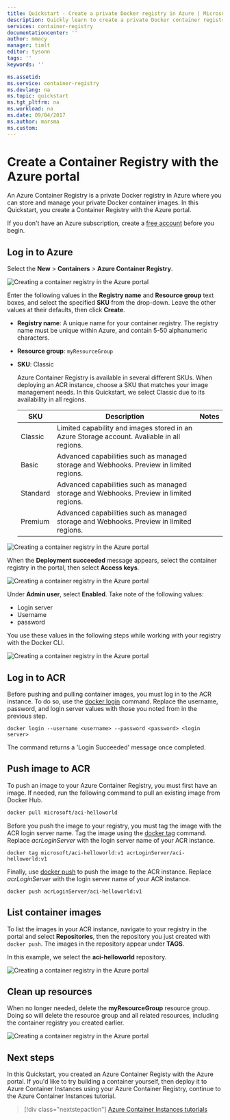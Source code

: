 ```yaml
---
title: Quickstart - Create a private Docker registry in Azure | Microsoft Docs
description: Quickly learn to create a private Docker container registry with the Azure portal.
services: container-registry
documentationcenter: ''
author: mmacy
manager: timlt
editor: tysonn
tags: ''
keywords: ''

ms.assetid:
ms.service: container-registry
ms.devlang: na
ms.topic: quickstart
ms.tgt_pltfrm: na
ms.workload: na
ms.date: 09/04/2017
ms.author: marsma
ms.custom:
---
```


# Create a Container Registry with the Azure portal

An Azure Container Registry is a private Docker registry in Azure where you can store and manage your private Docker container images. In this Quickstart, you create a Container Registry with the Azure portal.

If you don't have an Azure subscription, create a [free account](https://azure.microsoft.com/free/?WT.mc_id=A261C142F) before you begin.

## Log in to Azure

Select the **New** > **Containers** > **Azure Container Registry**.

![Creating a container registry in the Azure portal][qs-portal-01]

Enter the following values in the **Registry name** and **Resource group** text boxes, and select the specified **SKU** from the drop-down. Leave the other values at their defaults, then click **Create**.

* **Registry name**: A unique name for your container registry. The registry name must be unique within Azure, and contain 5-50 alphanumeric characters.
* **Resource group**: `myResourceGroup`
* **SKU**: Classic

   Azure Container Registry is available in several different SKUs. When deploying an ACR instance, choose a SKU that matches your image management needs. In this Quickstart, we select Classic due to its availability in all regions.

   | SKU | Description | Notes |
   |---|---|---|
   | Classic | Limited capability and images stored in an Azure Storage account. Avaliable in all regions. |
   | Basic | Advanced capabilities such as managed storage and Webhooks. Preview in limited regions. |
   | Standard | Advanced capabilities such as managed storage and Webhooks. Preview in limited regions. |
   | Premium | Advanced capabilities such as managed storage and Webhooks. Preview in limited regions.

![Creating a container registry in the Azure portal][qs-portal-03]

When the **Deployment succeeded** message appears, select the container registry in the portal, then select **Access keys**.

![Creating a container registry in the Azure portal][qs-portal-05]

Under **Admin user**, select **Enabled**. Take note of the following values:

* Login server
* Username
* password

You use these values in the following steps while working with your registry with the Docker CLI.

![Creating a container registry in the Azure portal][qs-portal-06]

## Log in to ACR

Before pushing and pulling container images, you must log in to the ACR instance. To do so, use the [docker login](https://docs.docker.com/engine/reference/commandline/login/) command. Replace the username, password, and login server values with those you noted from in the previous step.

```
docker login --username <username> --password <password> <login server>
```

The command returns a 'Login Succeeded' message once completed.

## Push image to ACR

To push an image to your Azure Container Registry, you must first have an image. If needed, run the following command to pull an existing image from Docker Hub.

```bash
docker pull microsoft/aci-helloworld
```

Before you push the image to your registry, you must tag the image with the ACR login server name. Tag the image using the [docker tag](https://docs.docker.com/engine/reference/commandline/tag/) command. Replace *acrLoginServer* with the login server name of your ACR instance.

```
docker tag microsoft/aci-helloworld:v1 acrLoginServer/aci-helloworld:v1
```

Finally, use [docker push](https://docs.docker.com/engine/reference/commandline/push/) to push the image to the ACR instance. Replace *acrLoginServer* with the login server name of your ACR instance.

```
docker push acrLoginServer/aci-helloworld:v1
```

## List container images

To list the images in your ACR instance, navigate to your registry in the portal and select **Repositories**, then the repository you just created with `docker push`. The images in the repository appear under **TAGS**.

In this example, we select the **aci-helloworld** repository.

![Creating a container registry in the Azure portal][qs-portal-09]

## Clean up resources

When no longer needed, delete the **myResourceGroup** resource group. Doing so will delete the resource group and all related resources, including the container registry you created earlier.

![Creating a container registry in the Azure portal][qs-portal-08]

## Next steps

In this Quickstart, you created an Azure Container Registy with the Azure portal. If you'd like to try building a container yourself, then deploy it to Azure Container Instances using your Azure Container Registry, continue to the Azure Container Instances tutorial.

> [!div class="nextstepaction"]
> [Azure Container Instances tutorials](../container-instances/container-instances-tutorial-prepare-app.md)

<!-- IMAGES -->
[qs-portal-01]: ./media/container-registry-get-started-portal/qs-portal-01.png
[qs-portal-02]: ./media/container-registry-get-started-portal/qs-portal-02.png
[qs-portal-03]: ./media/container-registry-get-started-portal/qs-portal-03.png
[qs-portal-04]: ./media/container-registry-get-started-portal/qs-portal-04.png
[qs-portal-05]: ./media/container-registry-get-started-portal/qs-portal-05.png
[qs-portal-06]: ./media/container-registry-get-started-portal/qs-portal-06.png
[qs-portal-07]: ./media/container-registry-get-started-portal/qs-portal-07.png
[qs-portal-08]: ./media/container-registry-get-started-portal/qs-portal-08.png
[qs-portal-09]: ./media/container-registry-get-started-portal/qs-portal-09.png